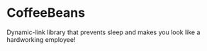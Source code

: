 # CoffeeBeans
Dynamic-link library that prevents sleep and makes you look like a hardworking employee!
